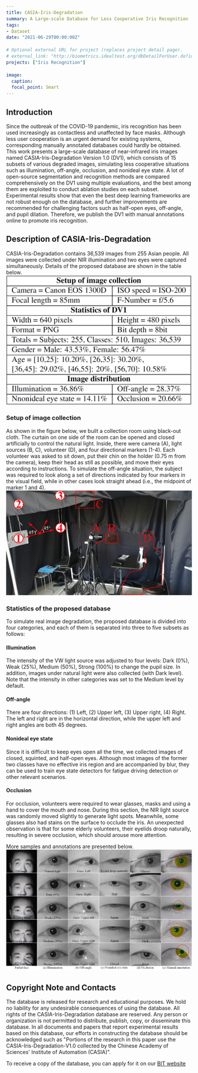 ```yaml
---
title: CASIA-Iris-Degradation
summary: A Large-scale Database for Less Cooperative Iris Recognition
tags:
- Dataset
date: "2021-06-29T00:00:00Z"

# Optional external URL for project (replaces project detail page).
# external_link: "http://biometrics.idealtest.org/dbDetailForUser.do?id=4"
projects: ["Iris Recognition"]

image:
  caption: 
  focal_point: Smart
---
```


## Introduction

Since the outbreak of the COVID-19 pandemic, iris recognition has been used increasingly as contactless and unaffected by face masks. Although less user cooperation is an urgent demand for existing systems, corresponding manually annotated databases could hardly be obtained. This work presents a large-scale database of near-infrared iris images named CASIA-Iris-Degradation Version 1.0 (DV1), which consists of 15 subsets of various degraded images, simulating less cooperative situations such as illumination, off-angle, occlusion, and nonideal eye state. A lot of open-source segmentation and recognition methods are compared comprehensively on the DV1 using multiple evaluations, and the best among them are exploited to conduct ablation studies on each subset. Experimental results show that even the best deep learning frameworks are not robust enough on the database, and further improvements are recommended for challenging factors such as half-open eyes, off-angle, and pupil dilation. Therefore, we publish the DV1 with manual annotations online to promote iris recognition.

## Description of CASIA-Iris-Degradation

CASIA-Iris-Degradation contains 36,539 images from 255 Asian people. All images were collected under NIR illumination and two eyes were captured simultaneously. Details of the proposed database are shown in the table below.
![Details of the proposed database](./Statistics.png)

### Setup of image collection

As shown in the figure below, we built a collection room using black-out cloth. The curtain on one side of the room can be opened and closed artificially to control the natural light. 
Inside, there were camera (A), light sources (B, C), volunteer (D), and four directional markers (1-4).
Each volunteer was asked to sit down, put their chin on the holder (0.75 m from the camera), keep their head as still as possible, and move their eyes according to instructions.
To simulate the off-angle situation, the subject was required to look along a set of directions indicated by four markers in the visual field, while in other cases look straight ahead (i.e., the midpoint of marker 1 and 4).
![environment and equipment](./newcx1camera.png)

### Statistics of the proposed database

To simulate real image degradation, the proposed database is divided into four categories, and each of them is separated into three to five subsets as follows:

#### Illumination

The intensity of the VW light source was adjusted to four levels: Dark (0\%), Weak (25\%), Medium (50\%), Strong (100\%) to change the pupil size. 
In addition, images under natural light were also collected (with Dark level). 
Note that the intensity in other categories was set to the Medium level by default.

#### Off-angle

There are four directions: (1) Left, (2) Upper left, (3) Upper right, (4) Right. 
The left and right are in the horizontal direction, while the upper left and right angles are both 45 degrees.

#### Nonideal eye state

Since it is difficult to keep eyes open all the time, we collected images of closed, squinted, and half-open eyes. 
Although most images of the former two classes have no effective iris region and are accompanied by blur, they can be used to train eye state detectors for fatigue driving detection or other relevant scenarios.

#### Occlusion

For occlusion, volunteers were required to wear glasses, masks and using a hand to cover the mouth and nose. During this section, the NIR light source was randomly moved slightly to generate light spots. Meanwhile, some glasses also had stains on the surface to occlude the iris.
An unexpected observation is that for some elderly volunteers, their eyelids droop naturally, resulting in severe occlusion, which should arouse more attention.

More samples and annotations are presented below.
![More samples](./supp_images.png)

## Copyright Note and Contacts

The database is released for research and educational purposes. We hold no liability for any undesirable consequences of using the database. All rights of the CASIA-Iris-Degradation database are reserved. Any person or organization is not permitted to distribute, publish, copy, or disseminate this database. In all documents and papers that report experimental results based on this database, our efforts in constructing the database should be acknowledged such as "Portions of the research in this paper use the CASIA-Iris-Degradation-V1.0 collected by the Chinese Academy of Sciences' Institute of Automation (CASIA)".

To receive a copy of the database, you can apply for it on our [BIT website](http://www.idealtest.org/#/datasetDetail/26)